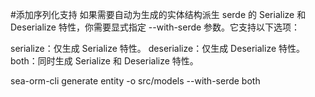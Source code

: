 #添加序列化支持
   如果需要自动为生成的实体结构派生 serde 的 Serialize 和 Deserialize 特性，你需要显式指定 --with-serde 参数。它支持以下选项：

serialize：仅生成 Serialize 特性。
deserialize：仅生成 Deserialize 特性。
both：同时生成 Serialize 和 Deserialize 特性。


sea-orm-cli generate entity -o src/models --with-serde both
